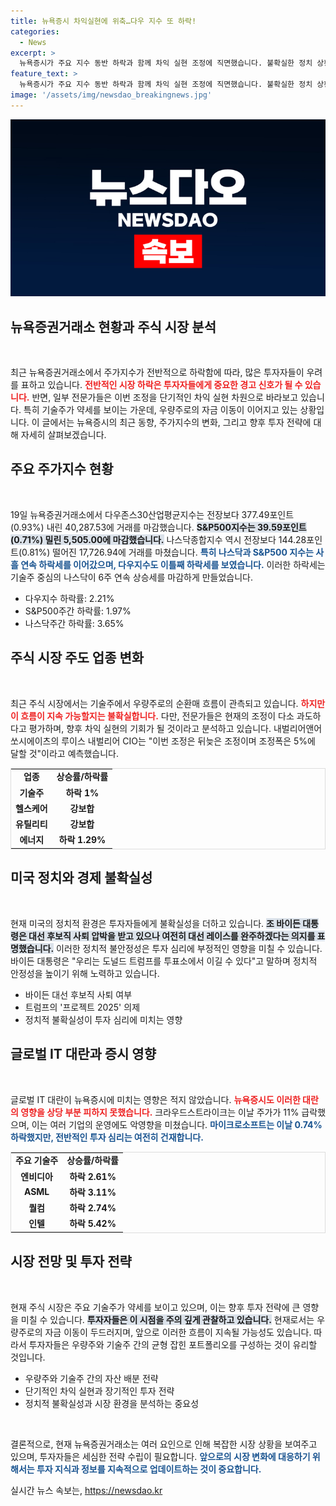 ```yaml
---
title: 뉴욕증시 차익실현에 위축…다우 지수 또 하락!
categories:
  - News
excerpt: >
  뉴욕증시가 주요 지수 동반 하락과 함께 차익 실현 조정에 직면했습니다. 불확실한 정치 상황과 글로벌 IT 대란 속에서 기술주가 연이어 급락, 다우지수와 나스닥이 특히 큰 타격을 입었습니다. 투자자들의 우려가 커지는 가운데, 향후 금리 인하 가능성도 주목 받고 있습니다! 클릭하여 자세한 속사정을 확인하세요.
feature_text: >
  뉴욕증시가 주요 지수 동반 하락과 함께 차익 실현 조정에 직면했습니다. 불확실한 정치 상황과 글로벌 IT 대란 속에서 기술주가 연이어 급락, 다우지수와 나스닥이 특히 큰 타격을 입었습니다. 투자자들의 우려가 커지는 가운데, 향후 금리 인하 가능성도 주목 받고 있습니다! 클릭하여 자세한 속사정을 확인하세요.
image: '/assets/img/newsdao_breakingnews.jpg'
---
```


<p><img src="/assets/img/newsdao_breakingnews.jpg" alt="ranknews 속보" /></p>

<h2 data-ke-size="size26">뉴욕증권거래소 현황과 주식 시장 분석</h2> 

<p data-ke-size="size16">&nbsp;</p>

<p>최근 뉴욕증권거래소에서 주가지수가 전반적으로 하락함에 따라, 많은 투자자들이 우려를 표하고 있습니다. <b><span style="color: #ee2323;">전반적인 시장 하락은 투자자들에게 중요한 경고 신호가 될 수 있습니다.</span></b> 반면, 일부 전문가들은 이번 조정을 단기적인 차익 실현 차원으로 바라보고 있습니다. 특히 기술주가 약세를 보이는 가운데, 우량주로의 자금 이동이 이어지고 있는 상황입니다. 이 글에서는 뉴욕증시의 최근 동향, 주가지수의 변화, 그리고 향후 투자 전략에 대해 자세히 살펴보겠습니다.</p>

<h2 data-ke-size="size26">주요 주가지수 현황</h2>

<p data-ke-size="size16">&nbsp;</p>

<p>19일 뉴욕증권거래소에서 다우존스30산업평균지수는 전장보다 377.49포인트(0.93%) 내린 40,287.53에 거래를 마감했습니다. <b><span style="background-color: #21538527;">S&amp;P500지수는 39.59포인트(0.71%) 밀린 5,505.00에 마감했습니다.</span></b> 나스닥종합지수 역시 전장보다 144.28포인트(0.81%) 떨어진 17,726.94에 거래를 마쳤습니다. <b><span style="color: #1a5490;">특히 나스닥과 S&amp;P500 지수는 사흘 연속 하락세를 이어갔으며, 다우지수도 이틀째 하락세를 보였습니다.</span></b> 이러한 하락세는 기술주 중심의 나스닥이 6주 연속 상승세를 마감하게 만들었습니다.</p>

<ul>
<li>다우지수 하락률: 2.21%</li>
<li>S&P500주간 하락률: 1.97%</li>
<li>나스닥주간 하락률: 3.65%</li>
</ul>

<h2 data-ke-size="size26">주식 시장 주도 업종 변화</h2>

<p data-ke-size="size16">&nbsp;</p>

<p>최근 주식 시장에서는 기술주에서 우량주로의 순환매 흐름이 관측되고 있습니다. <b><span style="color: #ee2323;">하지만 이 흐름이 지속 가능할지는 불확실합니다.</span></b> 다만, 전문가들은 현재의 조정이 다소 과도하다고 평가하며, 향후 차익 실현의 기회가 될 것이라고 분석하고 있습니다. 내벌리어앤어쏘시에이츠의 루이스 내벌리어 CIO는 "이번 조정은 뒤늦은 조정이며 조정폭은 5%에 달할 것"이라고 예측했습니다. </p>

<table style="width:100%; border:1px solid #ddd;">
<tr>
<td style="text-align: center; height: 17px;"><b>업종</b></td>
<td style="text-align: center; height: 17px;"><b>상승률/하락률</b></td>
</tr>
<tr>
<td style="text-align: center; height: 17px;"><b>기술주</b></td>
<td style="text-align: center; height: 17px;"><b>하락 1%</b></td>
</tr>
<tr>
<td style="text-align: center; height: 17px;"><b>헬스케어</b></td>
<td style="text-align: center; height: 17px;"><b>강보합</b></td>
</tr>
<tr>
<td style="text-align: center; height: 17px;"><b>유틸리티</b></td>
<td style="text-align: center; height: 17px;"><b>강보합</b></td>
</tr>
<tr>
<td style="text-align: center; height: 17px;"><b>에너지</b></td>
<td style="text-align: center; height: 17px;"><b>하락 1.29%</b></td>
</tr>
</table>

<h2 data-ke-size="size26">미국 정치와 경제 불확실성</h2>

<p data-ke-size="size16">&nbsp;</p>

<p>현재 미국의 정치적 환경은 투자자들에게 불확실성을 더하고 있습니다. <b><span style="background-color: #21538527;">조 바이든 대통령은 대선 후보직 사퇴 압박을 받고 있으나 여전히 대선 레이스를 완주하겠다는 의지를 표명했습니다.</span></b> 이러한 정치적 불안정성은 투자 심리에 부정적인 영향을 미칠 수 있습니다. 바이든 대통령은 "우리는 도널드 트럼프를 투표소에서 이길 수 있다"고 말하며 정치적 안정성을 높이기 위해 노력하고 있습니다. </p>

<ul>
<li>바이든 대선 후보직 사퇴 여부</li>
<li>트럼프의 '프로젝트 2025' 의제</li>
<li>정치적 불확실성이 투자 심리에 미치는 영향</li>
</ul>

<h2 data-ke-size="size26">글로벌 IT 대란과 증시 영향</h2>

<p data-ke-size="size16">&nbsp;</p>

<p>글로벌 IT 대란이 뉴욕증시에 미치는 영향은 적지 않았습니다. <b><span style="color: #ee2323;">뉴욕증시도 이러한 대란의 영향을 상당 부분 피하지 못했습니다.</span></b> 크라우드스트라이크는 이날 주가가 11% 급락했으며, 이는 여러 기업의 운영에도 악영향을 미쳤습니다. <b><span style="color: #1a5490;">마이크로소프트는 이날 0.74% 하락했지만, 전반적인 투자 심리는 여전히 건재합니다.</span></b> </p>

<table style="width:100%; border:1px solid #ddd;">
<tr>
<td style="text-align: center; height: 17px;"><b>주요 기술주</b></td>
<td style="text-align: center; height: 17px;"><b>상승률/하락률</b></td>
</tr>
<tr>
<td style="text-align: center; height: 17px;"><b>엔비디아</b></td>
<td style="text-align: center; height: 17px;"><b>하락 2.61%</b></td>
</tr>
<tr>
<td style="text-align: center; height: 17px;"><b>ASML</b></td>
<td style="text-align: center; height: 17px;"><b>하락 3.11%</b></td>
</tr>
<tr>
<td style="text-align: center; height: 17px;"><b>퀄컴</b></td>
<td style="text-align: center; height: 17px;"><b>하락 2.74%</b></td>
</tr>
<tr>
<td style="text-align: center; height: 17px;"><b>인텔</b></td>
<td style="text-align: center; height: 17px;"><b>하락 5.42%</b></td>
</tr>
</table>

<h2 data-ke-size="size26">시장 전망 및 투자 전략</h2>

<p data-ke-size="size16">&nbsp;</p>

<p>현재 주식 시장은 주요 기술주가 약세를 보이고 있으며, 이는 향후 투자 전략에 큰 영향을 미칠 수 있습니다. <b><span style="background-color: #21538527;">투자자들은 이 시점을 주의 깊게 관찰하고 있습니다.</span></b> 현재로서는 우량주로의 자금 이동이 두드러지며, 앞으로 이러한 흐름이 지속될 가능성도 있습니다. 따라서 투자자들은 우량주와 기술주 간의 균형 잡힌 포트폴리오를 구성하는 것이 유리할 것입니다. </p>

<ul>
<li>우량주와 기술주 간의 자산 배분 전략</li>
<li>단기적인 차익 실현과 장기적인 투자 전략</li>
<li>정치적 불확실성과 시장 환경을 분석하는 중요성</li>
</ul>

<p data-ke-size="size16">&nbsp;</p> 

<p>결론적으로, 현재 뉴욕증권거래소는 여러 요인으로 인해 복잡한 시장 상황을 보여주고 있으며, 투자자들은 세심한 전략 수립이 필요합니다. <b><span style="color: #1a5490;">앞으로의 시장 변화에 대응하기 위해서는 투자 지식과 정보를 지속적으로 업데이트하는 것이 중요합니다.</span></b></p>
실시간 뉴스 속보는, <a href="https://newsdao.kr" rel="dofollow">https://newsdao.kr</a>


